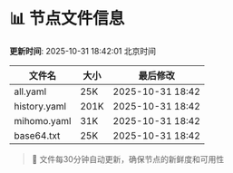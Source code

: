 # 📊 节点文件信息

**更新时间**: 2025-10-31 18:42:01 北京时间

| 文件名 | 大小 | 最后修改 |
|--------|------|----------|
| all.yaml | 25K | 2025-10-31 18:42 |
| history.yaml | 201K | 2025-10-31 18:42 |
| mihomo.yaml | 31K | 2025-10-31 18:42 |
| base64.txt | 25K | 2025-10-31 18:42 |

> 🔄 文件每30分钟自动更新，确保节点的新鲜度和可用性
